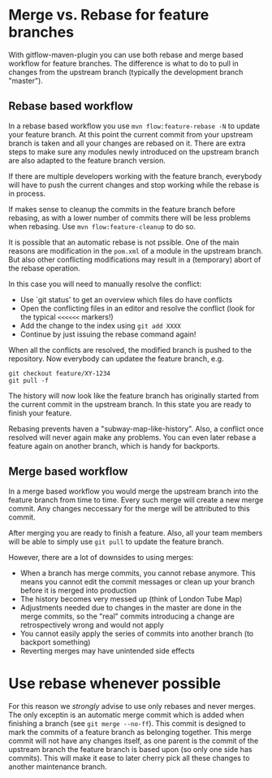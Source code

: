 # Merge vs. Rebase for feature branches

With gitflow-maven-plugin you can use both rebase and merge based workflow for feature branches. The difference is what
to do to pull in changes from the upstream branch (typically the development branch "master").

## Rebase based workflow

In a rebase based workflow you use `mvn flow:feature-rebase -N` to update your feature branch. At this point the current
commit from your upstream branch is taken and all your changes are rebased on it. There are extra steps to make sure
any modules newly introduced on the upstream branch are also adapted to the feature branch version.

If there are multiple developers working with the feature branch, everybody will have to push the current changes and
stop working while the rebase is in process.

If makes sense to cleanup the commits in the feature branch before rebasing, as with a lower number of commits there
will be less problems when rebasing. Use `mvn flow:feature-cleanup` to do so.

It is possible that an automatic rebase is not pssible. One of the main reasons are modification in the `pom.xml` of a
module in the upstream branch. But also other conflicting modifications may result in a (temporary) abort of the rebase
operation.

In this case you will need to manually resolve the conflict:
* Use `git status' to get an overview which files do have conflicts
* Open the conflicting files in an editor and resolve the conflict (look for the typical `<<<<<<` markers!)
* Add the change to the index using `git add XXXX`
* Continue by just issuing the rebase command again!

When all the conflicts are resolved, the modified branch is pushed to the repository. Now everybody can updatee the
feature branch, e.g.

```
git checkout feature/XY-1234
git pull -f
```

The history will now look like the feature branch has originally started from the current commit in the upstream branch.
In this state you are ready to finish your feature.

Rebasing prevents haven a "subway-map-like-history". Also, a conflict once resolved will never again make any problems.
You can even later rebase a feature again on another branch, which is handy for backports.

## Merge based workflow

In a merge based workflow you would merge the upstream branch into the feature branch from time to time. Every such
merge will create a new merge commit. Any changes neccessary for the merge will be attributed to this commit.

After merging you are ready to finish a feature. Also, all your team members will be able to simply use `git pull` to
update the feature branch.

However, there are a lot of downsides to using merges:
* When a branch has merge commits, you cannot rebase anymore. This means you cannot edit the commit messages or clean up your branch before it is merged into production
* The history becomes very messed up (think of London Tube Map)
* Adjustments needed due to changes in the master are done in the merge commits, so the "real" commits introducing a change are retrospectively wrong and would not apply
* You cannot easily apply the series of commits into another branch (to backport something)
* Reverting merges may have unintended side effects

# Use rebase whenever possible

For this reason we *strongly* advise to use only rebases and never merges. The only exceptin is an automatic merge
commit which is added when finishing a branch (see `git merge --no-ff`). This commit is designed to mark the commits
of a feature branch as belonging together. This merge commit will not have any changes itself, as one parent is the
commit of the upstream branch the feature branch is based upon (so only one side has commits).
This will make it ease to later cherry pick all these changes to another
maintenance branch.